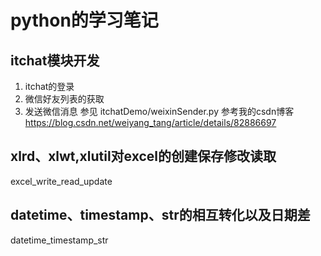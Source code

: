 # python的学习笔记
## itchat模块开发
1. itchat的登录
2. 微信好友列表的获取
3. 发送微信消息
参见 itchatDemo/weixinSender.py 
参考我的csdn博客
https://blog.csdn.net/weiyang_tang/article/details/82886697

## xlrd、xlwt,xlutil对excel的创建保存修改读取
excel_write_read_update

## datetime、timestamp、str的相互转化以及日期差
datetime_timestamp_str
